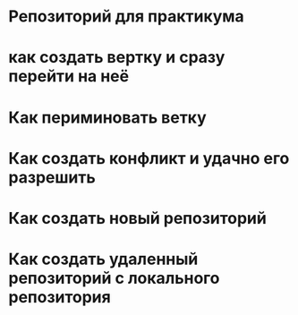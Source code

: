 # Репозиторий для практикума
# как создать вертку и сразу перейти на неё
# Как периминовать ветку
# Как создать конфликт и удачно его разрешить
# Как создать новый репозиторий
# Как создать удаленный репозиторий с локального репозитория
